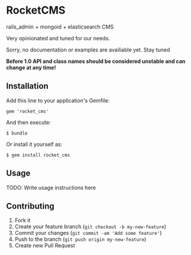 # RocketCMS

rails_admin + mongoid + elasticsearch CMS

Very opinionated and tuned for our needs.

Sorry, no documentation or examples are availiable yet. Stay tuned

**Before 1.0 API and class names should be considered unstable and can change at
any time!**

## Installation

Add this line to your application's Gemfile:

    gem 'rocket_cms'

And then execute:

    $ bundle

Or install it yourself as:

    $ gem install rocket_cms

## Usage

TODO: Write usage instructions here

## Contributing

1. Fork it
2. Create your feature branch (`git checkout -b my-new-feature`)
3. Commit your changes (`git commit -am 'Add some feature'`)
4. Push to the branch (`git push origin my-new-feature`)
5. Create new Pull Request
